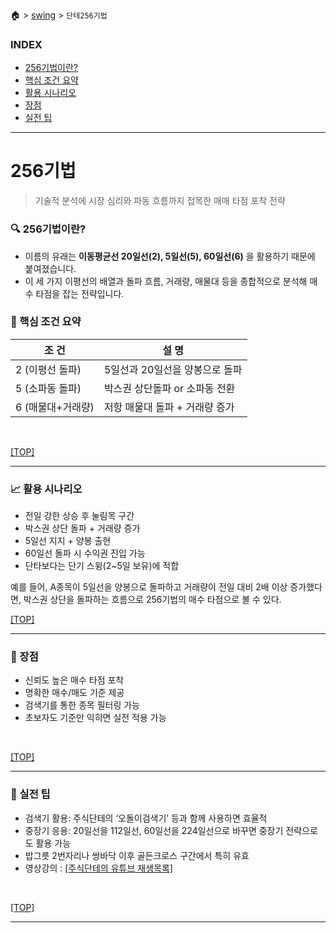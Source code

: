 🏠 > [swing](./) > `단테256기법`
<!-- https://www.youtube.com/playlist?list=PLYoNND5p81l2cEc_jRMDobRkFGiqPoF2a -->

### INDEX
- [256기법이란?](#-256기법이란)
- [핵심 조건 요약](#-핵심-조건-요약)
- [활용 시나리오](#-활용-시나리오)
- [장점](#-장점)
- [실전 팁](#-실전-팁)

---
# 256기법
> 기술적 분석에 시장 심리와 파동 흐름까지 접목한 매매 타점 포착 전략

### 🔍 256기법이란?
- 이름의 유래는 **이동평균선 20일선(2), 5일선(5), 60일선(6)** 을 활용하기 때문에 붙여졌습니다.
- 이 세 가지 이평선의 배열과 돌파 흐름, 거래량, 매물대 등을 종합적으로 분석해 매수 타점을 잡는 전략입니다.

### 📌 핵심 조건 요약

| 조 건 | 설 명 |
|-------|------|
| 2 (이평선 돌파)  | 5일선과 20일선을 양봉으로 돌파 |
| 5 (소파동 돌파)  | 박스권 상단돌파 or 소파동 전환 |
| 6 (매물대+거래량) | 저항 매물대 돌파 + 거래량 증가 |
<br/>

[[TOP]](#index)

---
### 📈 활용 시나리오
- 전일 강한 상승 후 눌림목 구간
- 박스권 상단 돌파 + 거래량 증가
- 5일선 지지 + 양봉 출현
- 60일선 돌파 시 수익권 진입 가능
- 단타보다는 단기 스윙(2~5일 보유)에 적합

예를 들어, A종목이 5일선을 양봉으로 돌파하고 거래량이 전일 대비 2배 이상 증가했다면, 박스권 상단을 돌파하는 흐름으로 256기법의 매수 타점으로 볼 수 있다.
<br/>

[[TOP]](#index)

---
### 🧠 장점
- 신뢰도 높은 매수 타점 포착
- 명확한 매수/매도 기준 제공
- 검색기를 통한 종목 필터링 가능
- 초보자도 기준만 익히면 실전 적용 가능
<br/>

[[TOP]](#index)

---
### 🎯 실전 팁
- 검색기 활용: 주식단테의 ‘오돌이검색기’ 등과 함께 사용하면 효율적
- 중장기 응용: 20일선을 112일선, 60일선을 224일선으로 바꾸면 중장기 전략으로도 활용 가능
- 밥그릇 2번자리나 쌍바닥 이후 골든크로스 구간에서 특히 유효
- 영상강의 : [[주식단테의 유튜브 재생목록]](https://www.youtube.com/playlist?list=PLYoNND5p81l2cEc_jRMDobRkFGiqPoF2a)

<br/>

[[TOP]](#index)

---